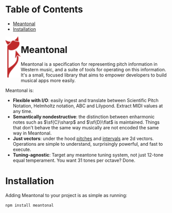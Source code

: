 # Table of Contents

- [Meantonal](#meantonal)
- [Installation](#installation)

<img align="left" src="/logo.svg" width="48">
  
# Meantonal

Meantonal is a specification for representing pitch information in Western music, and a suite of tools for operating on this information. It's a small, focused library that aims to empower developers to build musical apps more easily.

Meantonal is:

- **Flexible with I/O**: easily ingest and translate between Scientific Pitch Notation, Helmholtz notation, ABC and Lilypond. Extract MIDI values at any time.
- **Semantically nondestructive**: the distinction between enharmonic notes such as $\sf{C}\sharp$ and $\sf{D}\flat$ is maintained. Things that don't behave the same way musically are not encoded the same way in Meantonal.
- **Just vectors**: under the hood [pitches](https://meantonal.org/learn/pitch/) and [intervals](https://meantonal.org/learn/intervals/) are 2d vectors. Operations are simple to understand, surprisingly powerful, and fast to execute.
- **Tuning-agnostic**: Target any meantone tuning system, not just 12-tone equal temperament. You want 31 tones per octave? Done.

# Installation

Adding Meantonal to your project is as simple as running:

```bash
npm install meantonal
```
